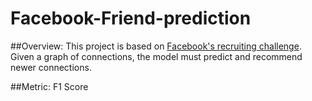 # Facebook-Friend-prediction

##Overview:
This project is based on [Facebook's recruiting challenge](https://www.kaggle.com/c/FacebookRecruiting). Given a graph of connections, the model must predict and recommend newer connections.

##Metric:
F1 Score
